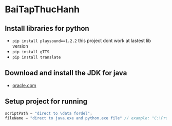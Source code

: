 # BaiTapThucHanh
## Install libraries for python
- ```pip install playsound==1.2.2```
this project dont work at lastest lib version
- ```pip install gTTS```
- ```pip install translate```
## Download and install the JDK for java
- [oracle.com](https://www.oracle.com/java/technologies/downloads/)
## Setup project for running
```csharp
scriptPath = "direct to \data fordel";
fileName = "direct to java.exe and python.exe file" // example: "C:\Program Files\Java\jdk-20\bin\java.exe"
```
